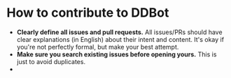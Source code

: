 # How to contribute to DDBot
-  **Clearly define all issues and pull requests.** All issues/PRs should have clear explanations (in English) about their intent and content. It's okay if you're not perfectly formal, but make your best attempt.
-  **Make sure you search existing issues before opening yours.** This is just to avoid duplicates.
-  
